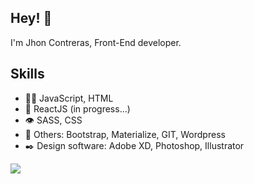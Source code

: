 

## Hey! 👋
I'm Jhon Contreras, Front-End developer.


## Skills
- 👨‍💻 JavaScript, HTML 
- 🚀 ReactJS (in progress...)
- 👁️ SASS, CSS
- 🎯 Others: Bootstrap, Materialize, GIT, Wordpress
- ✒️ Design software: Adobe XD, Photoshop, Illustrator


<a href="https://www.linkedin.com/in/jhoncontrerassoto/">
  <img src="https://img.shields.io/badge/LinkedIn-0077B5?style=for-the-badge&logo=linkedin&logoColor=white" >
</a>


